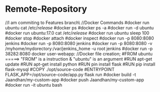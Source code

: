 # Remote-Repository
//I am commiting to Features branch\\
//Docker Commands
#docker run ubuntu cat /etc/*release*
#docker ps
#docker ps -a
#docker run -d ubuntu
#docker run ubuntu:17.0 cat /etc/*release*
#docker run ubuntu sleep 100
#docker stop <Container Id>
#docker attach <Container Id>
#docker inspect <Container Id>
#docker run -p 8080:8080 jenkins
#docker run -p 8080:8080 jenkins
#docker run -p 8080:8080 -v /myhome/mydorectory:/var/jenkins_home -u root jenkins
#docker run -p 38282:8080 docker user-webapp:
  //Docker file creation;
#FROM ubuntu =====> "FROM" is a instruction & "ubuntu" is an argument
#RUN apt-get update
#RUN apt-get install python
#RUN pin install flask
#RUN pip install flask-mysql
#COPY ./opt/source-code
#ENTRYPOINT FLASK_APP=/opt/source-code/app.py flask run
#docker build <Docker file> -t Jaandhan/my-custom-app
#docker push Jaandhan/my-custom-app
#docker run -it ubuntu bash
